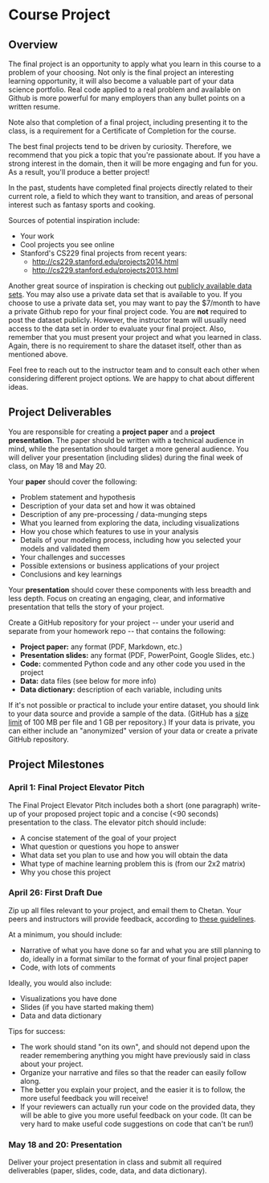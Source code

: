 # Course Project


## Overview

The final project is an opportunity to apply what you learn in this course to a problem of your choosing. Not only is the final project an interesting learning opportunity, it will also become a valuable part of your data science portfolio. Real code applied to a real problem and available on Github is more powerful for many employers than any bullet points on a written resume.

Note also that completion of a final project, including presenting it to the class, is a requirement for a Certificate of Completion for the course.

The best final projects tend to be driven by curiosity. Therefore, we recommend that you pick a topic that you're passionate about. If you have a strong interest in the domain, then it will be more engaging and fun for you. As a result, you'll produce a better project!

In the past, students have completed final projects directly related to their current role, a field to which they want to transition, and areas of personal interest such as fantasy sports and cooking.

Sources of potential inspiration include:

* Your work
* Cool projects you see online
* Stanford's CS229 final projects from recent years:
	* http://cs229.stanford.edu/projects2014.html
	* http://cs229.stanford.edu/projects2013.html

Another great source of inspiration is checking out [publicly available data sets](public_data_sources.md). You may also use a private data set that is available to you. If you choose to use a private data set, you may want to pay the $7/month to have a private Github repo for your final project code. You are **not** required to post the dataset publicly. However, the instructor team will usually need access to the data set in order to evaluate your final project. Also, remember that you must present your project and what you learned in class. Again, there is no requirement to share the dataset itself, other than as mentioned above.

Feel free to reach out to the instructor team and to consult each other when considering different project options. We are happy to chat about different ideas.


## Project Deliverables

You are responsible for creating a **project paper** and a **project presentation**. The paper should be written with a technical audience in mind, while the presentation should target a more general audience. You will deliver your presentation (including slides) during the final week of class, on May 18 and May 20.

Your **paper** should cover the following:

* Problem statement and hypothesis
* Description of your data set and how it was obtained
* Description of any pre-processing / data-munging steps
* What you learned from exploring the data, including visualizations
* How you chose which features to use in your analysis
* Details of your modeling process, including how you selected your models and validated them
* Your challenges and successes
* Possible extensions or business applications of your project
* Conclusions and key learnings

Your **presentation** should cover these components with less breadth and less depth. Focus on creating an engaging, clear, and informative presentation that tells the story of your project.

Create a GitHub repository for your project -- under your userid and separate from your homework repo -- that contains the following:

* **Project paper:** any format (PDF, Markdown, etc.)
* **Presentation slides:** any format (PDF, PowerPoint, Google Slides, etc.)
* **Code:** commented Python code and any other code you used in the project
* **Data:** data files (see below for more info)
* **Data dictionary:** description of each variable, including units

If it's not possible or practical to include your entire dataset, you should link to your data source and provide a sample of the data. (GitHub has a [size limit](https://help.github.com/articles/what-is-my-disk-quota/) of 100 MB per file and 1 GB per repository.) If your data is private, you can either include an "anonymized" version of your data or create a private GitHub repository.


## Project Milestones


### April 1: Final Project Elevator Pitch

The Final Project Elevator Pitch includes both a short (one paragraph) write-up of your proposed project topic and a concise (<90 seconds) presentation to the class. The elevator pitch should include:

* A concise statement of the goal of your project
* What question or questions you hope to answer
* What data set you plan to use and how you will obtain the data
* What type of machine learning problem this is (from our 2x2 matrix)
* Why you chose this project


### April 26: First Draft Due

Zip up all files relevant to your project, and email them to Chetan. Your peers and instructors will provide feedback, according to [these guidelines](peer_review_guidelines.md).

At a minimum, you should include:
* Narrative of what you have done so far and what you are still planning to do, ideally in a format similar to the format of your final project paper
* Code, with lots of comments

Ideally, you would also include:
* Visualizations you have done
* Slides (if you have started making them)
* Data and data dictionary

Tips for success:
* The work should stand "on its own", and should not depend upon the reader remembering anything you might have previously said in class about your project.
* Organize your narrative and files so that the reader can easily follow along.
* The better you explain your project, and the easier it is to follow, the more useful feedback you will receive!
* If your reviewers can actually run your code on the provided data, they will be able to give you more useful feedback on your code. (It can be very hard to make useful code suggestions on code that can't be run!)


### May 18 and 20: Presentation

Deliver your project presentation in class and submit all required deliverables (paper, slides, code, data, and data dictionary).
